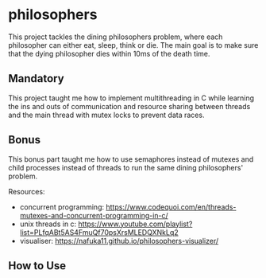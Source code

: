 # philosophers

This project tackles the dining philosophers problem, where each philosopher can either eat, sleep, think or die. The main goal is to make sure that the dying philosopher dies within 10ms of the death time.

## Mandatory
This project taught me how to implement multithreading in C while learning the ins and outs of communication and resource sharing between threads and the main thread with mutex locks to prevent data races.

## Bonus
This bonus part taught me how to use semaphores instead of mutexes and child processes instead of threads to run the same dining philosophers' problem.

Resources:
- concurrent programming: https://www.codequoi.com/en/threads-mutexes-and-concurrent-programming-in-c/
- unix threads in c: https://www.youtube.com/playlist?list=PLfqABt5AS4FmuQf70psXrsMLEDQXNkLq2
- visualiser: https://nafuka11.github.io/philosophers-visualizer/

## How to Use

